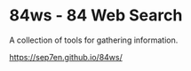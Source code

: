 # 84ws - 84 Web Search
A collection of tools for gathering information.

https://sep7en.github.io/84ws/
